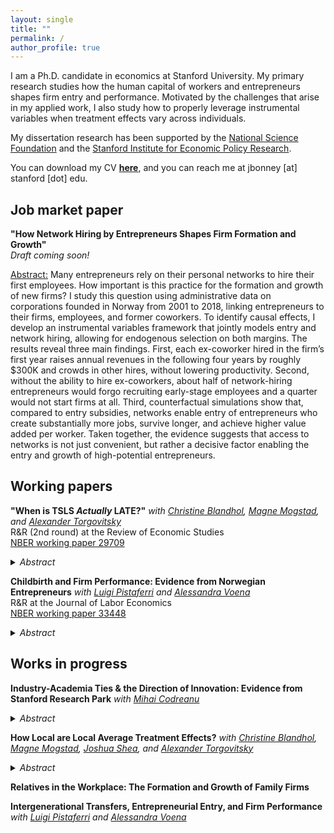 ```yaml
---
layout: single
title: ""
permalink: /
author_profile: true
---
```


I am a Ph.D. candidate in economics at Stanford University.
My primary research studies how the human capital of workers and entrepreneurs shapes firm entry and performance.
Motivated by the challenges that arise in my applied work, I also study how to properly leverage instrumental variables when treatment effects vary across individuals.

My dissertation research has been supported by the [National Science Foundation](https://www.nsf.gov/funding/opportunities/grfp-nsf-graduate-research-fellowship-program) and the [Stanford Institute for Economic Policy Research](https://siepr.stanford.edu).

You can download my CV [**here**](/files/Bonney_CV_2025-09-05.pdf), and you can reach me at jbonney [at] stanford [dot] edu.

## Job market paper

**"How Network Hiring by Entrepreneurs Shapes Firm Formation and Growth"**  
*Draft coming soon!*

<u>Abstract:</u> Many entrepreneurs rely on their personal networks to hire their first employees. How important is this practice for the formation and growth of new firms? I study this question using administrative data on corporations founded in Norway from 2001 to 2018, linking entrepreneurs to their firms, employees, and former coworkers. To identify causal effects, I develop an instrumental variables framework that jointly models entry and network hiring, allowing for endogenous selection on both margins. The results reveal three main findings. First, each ex-coworker hired in the firm’s first year raises annual revenues in the following four years by roughly $300K and crowds in other hires, without lowering productivity. Second, without the ability to hire ex-coworkers, about half of network-hiring entrepreneurs would forgo recruiting early-stage employees and a quarter would not start firms at all. Third, counterfactual simulations show that, compared to entry subsidies, networks enable entry of entrepreneurs who create substantially more jobs, survive longer, and achieve higher value added per worker. Taken together, the evidence suggests that access to networks is not just convenient, but rather a decisive factor enabling the entry and growth of high-potential entrepreneurs.

## Working papers

**"When is TSLS *Actually* LATE?"**
*with [Christine Blandhol](https://sites.google.com/view/cblandhol), [Magne Mogstad](https://sites.google.com/site/magnemogstad/), and [Alexander Torgovitsky](https://a-torgovitsky.github.io)*  
R&R (2nd round) at the Review of Economic Studies  
[NBER working paper 29709](https://www.nber.org/papers/w29709)
<details>
  <summary><em>Abstract</em></summary>
  Linear instrumental variable estimators, such as two-stage least squares (TSLS), are commonly interpreted as estimating non-negatively weighted averages of causal effects, referred to as local average treatment effects (LATEs). We examine whether the LATE interpretation actually applies to the types of TSLS specifications that are used in practice. We show that if the specification includes covariates—which most empirical work does—then the LATE interpretation does not apply in general. Instead, the TSLS estimator will, in general, reflect treatment effects for both compliers and always/never-takers, and some treatment effects for the always/never-takers will necessarily be negatively weighted. We show that the only specifications that have a LATE interpretation are “saturated” specifications that control for covariates nonparametrically, implying that such specifications are both sufficient and necessary for TSLS to have a LATE interpretation, at least without additional parametric assumptions. This result is concerning because, as we document, empirical researchers almost never control for covariates nonparametrically, and rarely discuss or justify parametric specifications of covariates. We apply our results to thirteen empirical studies and find strong evidence that the LATE interpretation of TSLS is far from accurate for the types of specifications actually used in practice. We offer concrete recommendations for practice motivated by our theoretical and empirical results.
</details>

**Childbirth and Firm Performance: Evidence from Norwegian Entrepreneurs**
*with [Luigi Pistaferri](https://sites.google.com/view/pistaferri/home) and [Alessandra Voena](https://avoena.people.stanford.edu)*  
R&R at the Journal of Labor Economics  
[NBER working paper 33448](https://www.nber.org/papers/w33448)
<details>
  <summary><em>Abstract</em></summary>
Using multiple administrative data sources from Norway, we examine how firm performance changes after entrepreneurs become parents. Female-owned businesses experience a substantial decline in profits, steadily decreasing to 30% below baseline ten years post-childbirth. In contrast, male-owned businesses show no decline, often growing in revenues and costs after childbirth. The profit decline for female-owned firms is most pronounced among highly capable entrepreneurs, women who are majority owners, and those with working spouses. Entrepreneurial effort is key to performance, and our findings suggest that time demands from childbirth and childcare are a significant determinant of the decline in firm profits.
</details>

## Works in progress

**Industry-Academia Ties & the Direction of Innovation: Evidence from Stanford Research Park**
*with [Mihai Codreanu](https://mihaicodreanu.github.io)*
<details>
  <summary><em>Abstract</em></summary>
We analyze the effects of strengthening industry-academia ties on the amount and direction of innovation. We focus on the Stanford Research Park (SRP), a historical hub of technological progress and world's first university science park. We empirically investigate three aspects: the impact of a firm's presence in the SRP on its long-run outcomes; the relationship between inventors' coursework and patenting; and the effect of exposure to firms on professors' research. Our approach combines newly digitized mid-20th century data on public and private R\&D-focused companies, SRP affiliates' Stanford coursework, and professors' electrical engineering journal publications. Using a difference-in-differences approach, we estimate that park tenants file 20 additional patents annually compared to similar firms who did not join but  were favored by the SRP's scientific head. Tenant patents also yield around 15 excess citations each and span much broader patent classes. Firm inventors who concurrently take Stanford courses are more likely to produce innovations relative to their co-workers. Their innovations are more highly cited and more likely to mention keywords from the courses taken. During the same time period, Stanford's electrical engineering professors begin to publish more often in the field's flagship journal, and a language analysis reveals that their research becomes closer in content to the inventions of SRP firms.
</details>

**How Local are Local Average Treatment Effects?**
*with [Christine Blandhol](https://sites.google.com/view/cblandhol), [Magne Mogstad](https://sites.google.com/site/magnemogstad/), [Joshua Shea](https://jkcshea.github.io), and [Alexander Torgovitsky](https://a-torgovitsky.github.io)*
<details>
  <summary><em>Abstract</em></summary>
Empirical researchers often use instrumental variables (IVs) to estimate a local average treatment effect (LATE), which reflects causal effects for the instrument-specific compliers. The subpopulation of compliers is often small and may not represent the actual subpopulation of interest, raising concerns about the external validity of the LATE. We develop a systematic approach for assessing the generalizability of LATEs. The approach uses the marginal treatment effect representation to link LATEs directly to alternative target parameters. These parameters can be bounded under the usual nonparametric IV assumptions. We demonstrate how these bounds can be significantly tightened by using nonparametric shape restrictions derived from economic theory or by imposing parametric structure. We examine the external validity of LATEs in three applications in development and labor economics. In each one, we demonstrate how to transparently trade-off stronger assumptions for sharper conclusions. The results reveal examples in which LATEs appear to generalize, as well as other examples in which LATEs do not generalize. Our findings show how researchers can use the marginal treatment effect framework not only to interpret IV estimates, but also to discipline and assess claims about their external validity.
</details>

**Relatives in the Workplace: The Formation and Growth of Family Firms**

**Intergenerational Transfers, Entrepreneurial Entry, and Firm Performance**
*with [Luigi Pistaferri](https://sites.google.com/view/pistaferri/home) and [Alessandra Voena](https://avoena.people.stanford.edu)*


